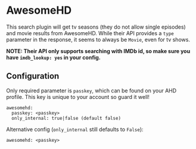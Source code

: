 # AwesomeHD
This search plugin will get tv seasons (they do not allow single episodes) and movie results from AwesomeHD. While their API provides a `type` parameter in the response, it seems to always be `Movie`, even for tv shows.

**NOTE: Their API only supports searching with IMDb id, so make sure you have `imdb_lookup: yes` in your config.**

## Configuration
Only required parameter is `passkey`, which can be found on your AHD profile. This key is unique to your account so guard it well!

```
awesomehd:
  passkey: <passkey>
  only_internal: true|false (default false)
```
Alternative config (`only_internal` still defaults to `False`):
```
awesomehd: <passkey>
```